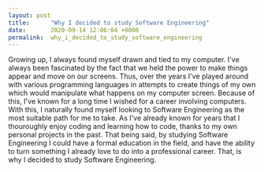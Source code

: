 ```yaml
---
layout: post
title:      "Why I decided to study Software Engineering"
date:       2020-09-14 12:06:04 +0000
permalink:  why_i_decided_to_study_software_engineering
---
```



Growing up, I always found myself drawn and tied to my computer. I've always been fascinated by the fact that we held the power to make things appear and move on our screens. Thus, over the years I've played around with various programming languages in attempts to create things of my own which would manipulate what happens on my computer screen. Because of this, I've known for a long time I wished for a career involving computers. With this, I naturally found myself looking to Software Engineering as the most suitable path for me to take. As I've already known for years that I thouroughly enjoy coding and learning how to code, thanks to my own personal projects in the past. That being said, by studying Software Engineering I could have a formal education in the field, and have the ability to turn something I already love to do into a professional career. That, is why I decided to study Software Engineering.

